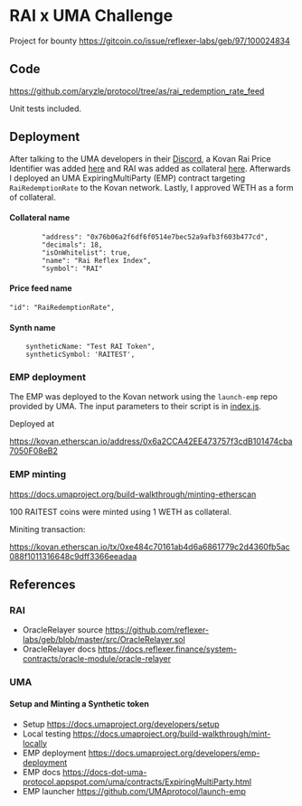 # RAI x UMA Challenge
Project for bounty https://gitcoin.co/issue/reflexer-labs/geb/97/100024834

## Code

https://github.com/aryzle/protocol/tree/as/rai_redemption_rate_feed

Unit tests included.

## Deployment

After talking to the UMA developers in their [Discord](https://discord.com/channels/718590743446290492/718591751543062548/816323541854191616), a Kovan Rai Price Identifier was added [here](https://thegraph.com/explorer/subgraph/umaprotocol/uma-kovan?query=Pricefeed%20Identifiers) and RAI was added as collateral [here](https://thegraph.com/explorer/subgraph/umaprotocol/uma-kovan?query=Whitelisted%20Collateral%20Currencies).
Afterwards I deployed an UMA ExpiringMultiParty (EMP) contract targeting `RaiRedemptionRate` to the Kovan network. Lastly, I approved WETH as a form of collateral.

#### Collateral name
```
        "address": "0x76b06a2f6df6f0514e7bec52a9afb3f603b477cd",
        "decimals": 18,
        "isOnWhitelist": true,
        "name": "Rai Reflex Index",
        "symbol": "RAI"
```
#### Price feed name
```
"id": "RaiRedemptionRate",
```

#### Synth name
```
    syntheticName: "Test RAI Token",
    syntheticSymbol: 'RAITEST',
```

### EMP deployment

The EMP was deployed to the Kovan network using the `launch-emp` repo provided by UMA. The input parameters to their script is in [index.js](https://github.com/aryzle/rai_x_uma/blob/main/index.js).

Deployed at

https://kovan.etherscan.io/address/0x6a2CCA42EE473757f3cdB101474cba7050F08eB2


### EMP minting

https://docs.umaproject.org/build-walkthrough/minting-etherscan

100 RAITEST coins were minted using 1 WETH as collateral.

Miniting transaction:

https://kovan.etherscan.io/tx/0xe484c70161ab4d6a6861779c2d4360fb5ac088f1011316648c9dff3366eeadaa

## References

### RAI

* OracleRelayer source https://github.com/reflexer-labs/geb/blob/master/src/OracleRelayer.sol
* OracleRelayer docs https://docs.reflexer.finance/system-contracts/oracle-module/oracle-relayer

### UMA

#### Setup and Minting a Synthetic token

* Setup https://docs.umaproject.org/developers/setup
* Local testing https://docs.umaproject.org/build-walkthrough/mint-locally
* EMP deployment https://docs.umaproject.org/developers/emp-deployment
* EMP docs https://docs-dot-uma-protocol.appspot.com/uma/contracts/ExpiringMultiParty.html
* EMP launcher https://github.com/UMAprotocol/launch-emp

